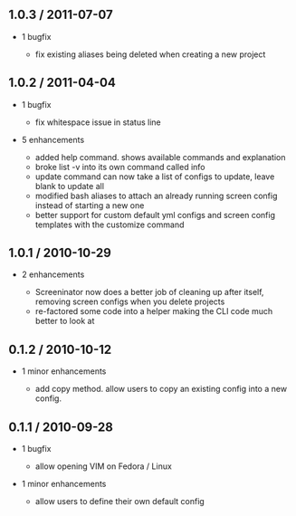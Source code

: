 1.0.3 / 2011-07-07
------------------

* 1 bugfix
    
  * fix existing aliases being deleted when creating a new project

1.0.2 / 2011-04-04
------------------

* 1 bugfix
  
  * fix whitespace issue in status line
  
* 5 enhancements

  * added help command. shows available commands and explanation
  * broke list -v into its own command called info
  * update command can now take a list of configs to update, leave blank to update all
  * modified bash aliases to attach an already running screen config instead of starting a new one
  * better support for custom default yml configs and screen config templates with the customize command

1.0.1 / 2010-10-29
------------------

* 2 enhancements

  * Screeninator now does a better job of cleaning up after itself, removing screen configs when you delete projects
  * re-factored some code into a helper making the CLI code much better to look at


0.1.2 / 2010-10-12
------------------

* 1 minor enhancements

  * add copy method.  allow users to copy an existing config into a new config.

0.1.1 / 2010-09-28
------------------

* 1 bugfix

  * allow opening VIM on Fedora / Linux

* 1 minor enhancements

  * allow users to define their own default config